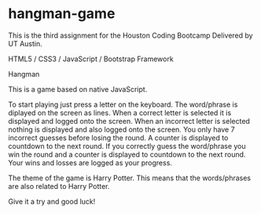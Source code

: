 # hangman-game

This is the third assignment for the Houston Coding Bootcamp Delivered by UT Austin.

HTML5 / CSS3 / JavaScript / Bootstrap Framework

Hangman

This is a game based on native JavaScript.

To start playing just press a letter on the keyboard.
The word/phrase is diplayed on the screen as lines.
When a correct letter is selected it is displayed and logged onto the screen.
When an incorrect letter is selected nothing is displayed and also logged onto the screen.
You only have 7 incorrect guesses before losing the round. A counter is displayed to countdown to the next round.
If you correctly guess the word/phrase you win the round and a counter is displayed to countdown to the next round.
Your wins and losses are logged as your progress.

The theme of the game is Harry Potter.
This means that the words/phrases are also related to Harry Potter.

Give it a try and good luck!
